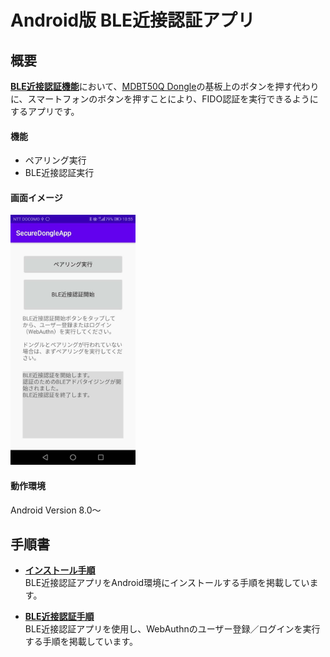 # Android版 BLE近接認証アプリ

## 概要
<b>[BLE近接認証機能](../../../FIDO2Device/MDBT50Q_Dongle/BLEDAUTH.md)</b>において、[MDBT50Q Dongle](../../../FIDO2Device/MDBT50Q_Dongle/README.md)の基板上のボタンを押す代わりに、スマートフォンのボタンを押すことにより、FIDO認証を実行できるようにするアプリです。

#### 機能
* ペアリング実行
* BLE近接認証実行

#### 画面イメージ
<img src="assets02/0004.jpg" width="200">

#### 動作環境
Android Version 8.0〜

## 手順書

- <b>[インストール手順](INSTALLPRG.md)</b><br>
BLE近接認証アプリをAndroid環境にインストールする手順を掲載しています。

- <b>[BLE近接認証手順](BLEAUTH.md)</b><br>
BLE近接認証アプリを使用し、WebAuthnのユーザー登録／ログインを実行する手順を掲載しています。
